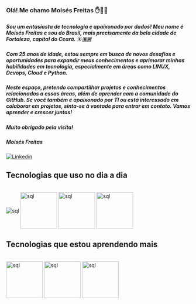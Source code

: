 ### Olá! Me chamo Moisés Freitas ✋👨‍💻

##### Sou um entusiasta de tecnologia e apaixonado por dados! Meu nome é Moisés Freitas e sou do Brasil, mais precisamente da bela cidade de Fortaleza, capital do Ceará. ☀️🇧🇷

##### Com 25 anos de idade, estou sempre em busca de novos desafios e oportunidades para expandir meus conhecimentos e aprimorar minhas habilidades em tecnologia, especialmente em áreas como LINUX, Devops, Cloud e Python.

##### Neste espaço, pretendo compartilhar projetos e conhecimentos relacionados a essas áreas, além de aprender com a comunidade do GitHub. Se você também é apaixonado por TI ou está interessado em colaborar em projetos, sinta-se à vontade para entrar em contato. Vamos aprender e crescer juntos!

##### Muito obrigado pela visita!

##### Moisés Freitas


[![Linkedin](https://img.shields.io/badge/LinkedIn-0077B5?style=for-the-badge&logo=linkedin&logoColor=white)](https://www.linkedin.com/in/moisesnobre/)

## Tecnologias que uso no dia a dia

<div style="display: inline-block">
    <img align="center" alt="sql"src="https://img.shields.io/badge/Microsoft%20SQL%20Server-CC2927?style=for-the-badge&logo=microsoft%20sql%20server&logoColor=white"/>
</div>

<div style="display: inline-block">
    <img align="center" alt="sql"src="https://news.microsoft.com/wp-content/uploads/prod/sites/113/2017/06/power-bi-logo.jpg" width="100"/>
</div>

<div style="display: inline-block"><br/>
    <img align="center" alt="sql"src="https://img.shields.io/badge/ChatGPT-74aa9c?style=for-the-badge&logo=openai&logoColor=white" width="100"/>
</div>

<div style="display: inline-block"><br/>
    <img align="center" alt="sql"src="https://img.shields.io/badge/Proxmox-E57000?style=for-the-badge&logo=proxmox&logoColor=white" width="100"/>
</div>


## Tecnologias que estou aprendendo mais

<div style="display: inline-block"><br/>
    <img align="center" alt="sql"src="https://img.shields.io/badge/python-3670A0?style=for-the-badge&logo=python&logoColor=ffdd54" width="100"/>
</div>

<div style="display: inline-block"><br/>
    <img align="center" alt="sql"src="https://img.shields.io/badge/Oracle-red?logo=oracle&logoColor=white" width="100"/>
</div>

<div style="display: inline-block"><br/>
    <img align="center" alt="sql"src="https://img.shields.io/badge/Docker%20Compose-2496ED?style=for-the-badge&logo=docker&logoColor=white" width="100"/>
</div>
